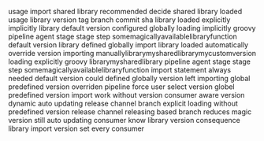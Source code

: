 usage import shared library recommended decide shared library loaded usage library version tag branch commit sha library loaded explicitly implicitly library default version configured globally loading implicitly groovy pipeline agent stage stage step somemagicallyavailablelibraryfunction default version library defined globally import library loaded automatically override version importing manuallylibrarymysharedlibrarymycustomversion loading explicitly groovy librarymysharedlibrary pipeline agent stage stage step somemagicallyavailablelibraryfunction import statement always needed default version could defined globally version left importing global predefined version overriden pipeline force user select version globel predefined version import work without version consumer aware version dynamic auto updating release channel branch explicit loading without predefined version release channel releasing based branch reduces magic version still auto updating consumer know library version consequence library import version set every consumer